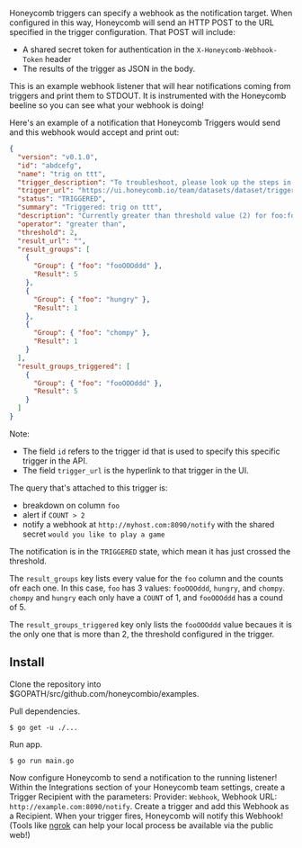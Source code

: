 Honeycomb triggers can specify a webhook as the notification target. When configured in this way, Honeycomb will send an HTTP POST to the URL specified in the trigger configuration. That POST will include:

- A shared secret token for authentication in the `X-Honeycomb-Webhook-Token` header
- The results of the trigger as JSON in the body.

This is an example webhook listener that will hear notifications coming from triggers and print them to STDOUT. It is instrumented with the Honeycomb beeline so you can see what your webhook is doing!

Here's an example of a notification that Honeycomb Triggers would send and this webhook would accept and print out:

```json
{
  "version": "v0.1.0",
  "id": "abdcefg",
  "name": "trig on ttt",
  "trigger_description": "To troubleshoot, please look up the steps in our runbook",
  "trigger_url": "https://ui.honeycomb.io/team/datasets/dataset/triggers/abdcefg",
  "status": "TRIGGERED",
  "summary": "Triggered: trig on ttt",
  "description": "Currently greater than threshold value (2) for foo:fooOOOddd (value 5)",
  "operator": "greater than",
  "threshold": 2,
  "result_url": "",
  "result_groups": [
    {
      "Group": { "foo": "fooOOOddd" },
      "Result": 5
    },
    {
      "Group": { "foo": "hungry" },
      "Result": 1
    },
    {
      "Group": { "foo": "chompy" },
      "Result": 1
    }
  ],
  "result_groups_triggered": [
    {
      "Group": { "foo": "fooOOOddd" },
      "Result": 5
    }
  ]
}
```

Note:

- The field `id` refers to the trigger id that is used to specify this specific trigger in the API.
- The field `trigger_url` is the hyperlink to that trigger in the UI.

The query that's attached to this trigger is:

- breakdown on column `foo`
- alert if `COUNT > 2`
- notify a webhook at `http://myhost.com:8090/notify` with the shared secret `would you like to play a game`

The notification is in the `TRIGGERED` state, which mean it has just crossed the threshold.

The `result_groups` key lists every value for the `foo` column and the counts ofr each one. In this case, `foo` has 3 values: `fooOOOddd`, `hungry`, and `chompy`. `chompy` and `hungry` each only have a `COUNT` of 1, and `fooOOOddd` has a cound of 5.

The `result_groups_triggered` key only lists the `fooOOOddd` value becaues it is the only one that is more than 2, the threshold configured in the trigger.

## Install

Clone the repository into \$GOPATH/src/github.com/honeycombio/examples.

Pull dependencies.

    $ go get -u ./...

Run app.

    $ go run main.go

Now configure Honeycomb to send a notification to the running listener! Within the Integrations section of your Honeycomb team settings, create a Trigger Recipient with the parameters: Provider: `Webhook`, Webhook URL: `http://example.com:8090/notify`. Create a trigger and add this Webhook as a Recipient. When your trigger fires, Honeycomb will notify this Webhook! (Tools like [ngrok](https://ngrok.com/) can help your local process be available via the public web!)
